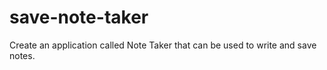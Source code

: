 # save-note-taker
Create an application called Note Taker that can be used to write and save notes.
